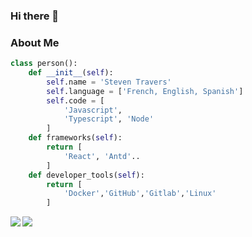 ### Hi there 👋

### About Me

```python
class person():
    def __init__(self):
        self.name = 'Steven Travers'
        self.language = ['French, English, Spanish']
        self.code = [
            'Javascript',
            'Typescript', 'Node'
        ]
    def frameworks(self):
        return [
            'React', 'Antd'..
        ]
    def developer_tools(self):
        return [
            'Docker','GitHub','Gitlab','Linux'
        ]
```

<div>
<a href="https://github-readme-stats.vercel.app/api?username=YukioSenpai&theme=tokyonight&show_icons=true">
  <img  align="left" src="https://github-readme-stats.vercel.app/api?username=YukioSenpai&theme=tokyonight&show_icons=true" />
</a>
<a href="https://github-readme-stats.vercel.app/api/top-langs/?username=YukioSenpai&theme=tokyonight">
  <img align="left" src="https://github-readme-stats.vercel.app/api/top-langs/?username=YukioSenpai&theme=tokyonight" />
</a>
</div>

<!--
**YukioSenpai/YukioSenpai** is a ✨ _special_ ✨ repository because its `README.md` (this file) appears on your GitHub profile.

Here are some ideas to get you started:

- 🔭 I’m currently working on ...
- 🌱 I’m currently learning ...
- 👯 I’m looking to collaborate on ...
- 🤔 I’m looking for help with ...
- 💬 Ask me about ...
- 📫 How to reach me: ...
- 😄 Pronouns: ...
- ⚡ Fun fact: ...
-->
